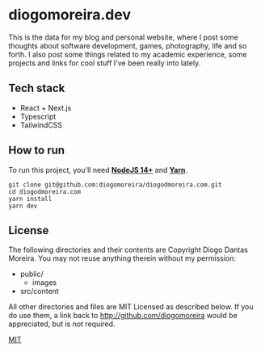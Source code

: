 # diogomoreira.dev

This is the data for my blog and personal website, where I post some thoughts
about software development, games, photography, life and so forth. I also post some things related to my academic experience, some projects and links for cool stuff I've been really into lately.

## Tech stack

- React + Next.js
- Typescript
- TailwindCSS

## How to run

To run this project, you'll need [**NodeJS 14+**](https://nodejs.org/en) and [**Yarn**](https://classic.yarnpkg.com/en/docs/install).

```
git clone git@github.com:diogomoreira/diogodmoreira.com.git
cd diogodmoreira.com
yarn install
yarn dev
```

## License

The following directories and their contents are Copyright Diogo Dantas Moreira.
You may not reuse anything therein without my permission:

- public/
  - images
- src/content

All other directories and files are MIT Licensed as described below. If you do
use them, a link back to http://github.com/diogomoreira would be appreciated,
but is not required.

[MIT](https://choosealicense.com/licenses/mit/)
